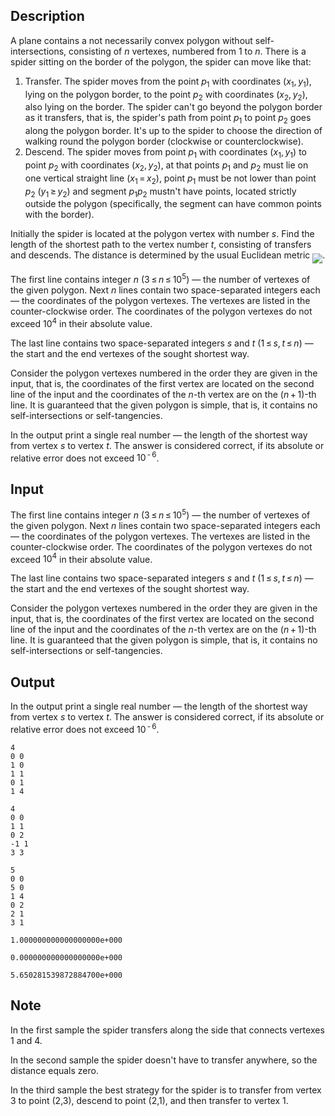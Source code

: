 ## Description

<div><p>A plane contains a not necessarily convex polygon without self-intersections, consisting of <span class="tex-span"><i>n</i></span> vertexes, numbered from 1 to <span class="tex-span"><i>n</i></span>. There is a spider sitting on the border of the polygon, the spider can move like that:</p><ol> <li> <span class="tex-font-style-it">Transfer.</span> The spider moves from the point <span class="tex-span"><i>p</i><sub class="lower-index">1</sub></span> with coordinates <span class="tex-span">(<i>x</i><sub class="lower-index">1</sub>, <i>y</i><sub class="lower-index">1</sub>)</span>, lying on the polygon border, to the point <span class="tex-span"><i>p</i><sub class="lower-index">2</sub></span> with coordinates <span class="tex-span">(<i>x</i><sub class="lower-index">2</sub>, <i>y</i><sub class="lower-index">2</sub>)</span>, also lying on the border. The spider can't go beyond the polygon border as it transfers, that is, the spider's path from point <span class="tex-span"><i>p</i><sub class="lower-index">1</sub></span> to point <span class="tex-span"><i>p</i><sub class="lower-index">2</sub></span> goes along the polygon border. It's up to the spider to choose the direction of walking round the polygon border (clockwise or counterclockwise). </li><li> <span class="tex-font-style-it">Descend.</span> The spider moves from point <span class="tex-span"><i>p</i><sub class="lower-index">1</sub></span> with coordinates <span class="tex-span">(<i>x</i><sub class="lower-index">1</sub>, <i>y</i><sub class="lower-index">1</sub>)</span> to point <span class="tex-span"><i>p</i><sub class="lower-index">2</sub></span> with coordinates <span class="tex-span">(<i>x</i><sub class="lower-index">2</sub>, <i>y</i><sub class="lower-index">2</sub>)</span>, at that points <span class="tex-span"><i>p</i><sub class="lower-index">1</sub></span> and <span class="tex-span"><i>p</i><sub class="lower-index">2</sub></span> must lie on one vertical straight line (<span class="tex-span"><i>x</i><sub class="lower-index">1</sub> = <i>x</i><sub class="lower-index">2</sub></span>), point <span class="tex-span"><i>p</i><sub class="lower-index">1</sub></span> must be not lower than point <span class="tex-span"><i>p</i><sub class="lower-index">2</sub></span> (<span class="tex-span"><i>y</i><sub class="lower-index">1</sub> ≥ <i>y</i><sub class="lower-index">2</sub></span>) and segment <span class="tex-span"><i>p</i><sub class="lower-index">1</sub><i>p</i><sub class="lower-index">2</sub></span> mustn't have points, located strictly outside the polygon (specifically, the segment can have common points with the border). </li></ol><p>Initially the spider is located at the polygon vertex with number <span class="tex-span"><i>s</i></span>. Find the length of the shortest path to the vertex number <span class="tex-span"><i>t</i></span>, consisting of transfers and descends. The distance is determined by the usual Euclidean metric <img align="middle" class="tex-formula" src="file://dBxWklfV.png" style="max-width: 100.0%;max-height: 100.0%;">.</p></div><div class="input-specification"><p>The first line contains integer <span class="tex-span"><i>n</i></span> (<span class="tex-span">3 ≤ <i>n</i> ≤ 10<sup class="upper-index">5</sup></span>) — the number of vertexes of the given polygon. Next <span class="tex-span"><i>n</i></span> lines contain two space-separated integers each — the coordinates of the polygon vertexes. The vertexes are listed in the counter-clockwise order. The coordinates of the polygon vertexes do not exceed <span class="tex-span">10<sup class="upper-index">4</sup></span> in their absolute value. </p><p>The last line contains two space-separated integers <span class="tex-span"><i>s</i></span> and <span class="tex-span"><i>t</i></span> (<span class="tex-span">1 ≤ <i>s</i>, <i>t</i> ≤ <i>n</i></span>) — the start and the end vertexes of the sought shortest way. </p><p>Consider the polygon vertexes numbered in the order they are given in the input, that is, the coordinates of the first vertex are located on the second line of the input and the coordinates of the <span class="tex-span"><i>n</i></span>-th vertex are on the <span class="tex-span">(<i>n</i> + 1)</span>-th line. It is guaranteed that the given polygon is simple, that is, it contains no self-intersections or self-tangencies.</p></div><div class="output-specification"><p>In the output print a single real number — the length of the shortest way from vertex <span class="tex-span"><i>s</i></span> to vertex <span class="tex-span"><i>t</i></span>. The answer is considered correct, if its absolute or relative error does not exceed <span class="tex-span">10<sup class="upper-index"> - 6</sup></span>.</p></div>

## Input

<p>The first line contains integer <span class="tex-span"><i>n</i></span> (<span class="tex-span">3 ≤ <i>n</i> ≤ 10<sup class="upper-index">5</sup></span>) — the number of vertexes of the given polygon. Next <span class="tex-span"><i>n</i></span> lines contain two space-separated integers each — the coordinates of the polygon vertexes. The vertexes are listed in the counter-clockwise order. The coordinates of the polygon vertexes do not exceed <span class="tex-span">10<sup class="upper-index">4</sup></span> in their absolute value. </p><p>The last line contains two space-separated integers <span class="tex-span"><i>s</i></span> and <span class="tex-span"><i>t</i></span> (<span class="tex-span">1 ≤ <i>s</i>, <i>t</i> ≤ <i>n</i></span>) — the start and the end vertexes of the sought shortest way. </p><p>Consider the polygon vertexes numbered in the order they are given in the input, that is, the coordinates of the first vertex are located on the second line of the input and the coordinates of the <span class="tex-span"><i>n</i></span>-th vertex are on the <span class="tex-span">(<i>n</i> + 1)</span>-th line. It is guaranteed that the given polygon is simple, that is, it contains no self-intersections or self-tangencies.</p>

## Output

<p>In the output print a single real number — the length of the shortest way from vertex <span class="tex-span"><i>s</i></span> to vertex <span class="tex-span"><i>t</i></span>. The answer is considered correct, if its absolute or relative error does not exceed <span class="tex-span">10<sup class="upper-index"> - 6</sup></span>.</p>





```input1
4
0 0
1 0
1 1
0 1
1 4

```




```input2
4
0 0
1 1
0 2
-1 1
3 3

```




```input3
5
0 0
5 0
1 4
0 2
2 1
3 1

```




```output1
1.000000000000000000e+000

```




```output2
0.000000000000000000e+000

```




```output3
5.650281539872884700e+000

```



## Note

<p>In the first sample the spider transfers along the side that connects vertexes 1 and 4.</p><p>In the second sample the spider doesn't have to transfer anywhere, so the distance equals zero.</p><p>In the third sample the best strategy for the spider is to transfer from vertex 3 to point (2,3), descend to point (2,1), and then transfer to vertex 1.</p>
